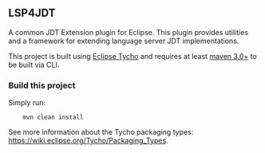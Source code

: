 ## LSP4JDT
A common JDT Extension plugin for Eclipse. This plugin provides utilities and a framework for extending language server JDT implementations.

This project is built using [Eclipse Tycho](https://www.eclipse.org/tycho/) and requires at least [maven 3.0+](http://maven.apache.org/download.html) to be built via CLI. 

### Build this project

Simply run:

```
    mvn clean install
```

See more information about the Tycho packaging types: https://wiki.eclipse.org/Tycho/Packaging_Types. 
